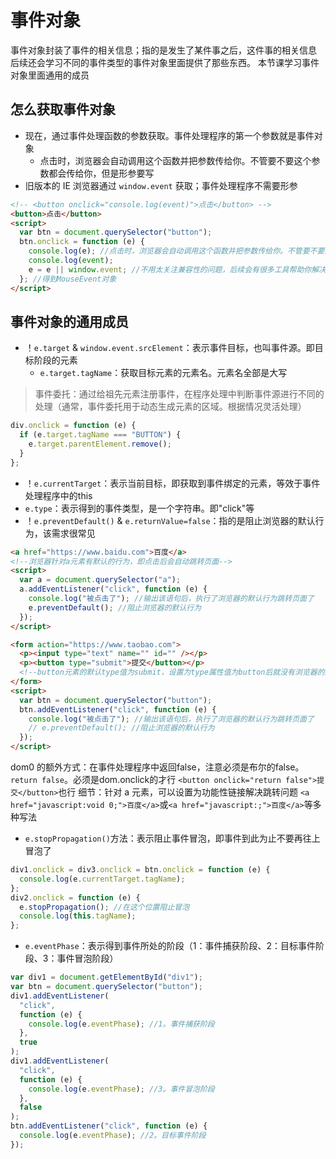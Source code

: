 # 事件对象

事件对象封装了事件的相关信息；指的是发生了某件事之后，这件事的相关信息
后续还会学习不同的事件类型的事件对象里面提供了那些东西。
本节课学习事件对象里面通用的成员

## 怎么获取事件对象

- 现在，通过事件处理函数的参数获取。事件处理程序的第一个参数就是事件对象
  - 点击时，浏览器会自动调用这个函数并把参数传给你。不管要不要这个参数都会传给你，但是形参要写
- 旧版本的 IE 浏览器通过 ```window.event``` 获取；事件处理程序不需要形参

```html
<!-- <button onclick="console.log(event)">点击</button> -->
<button>点击</button>
<script>
  var btn = document.querySelector("button");
  btn.onclick = function (e) {
    console.log(e); //点击时，浏览器会自动调用这个函数并把参数传给你。不管要不要这个参数都会传给你，但是形参要写
    console.log(event);
    e = e || window.event; //不用太关注兼容性的问题，后续会有很多工具帮助你解决这个问题
  }; //得到MouseEvent对象
</script>
```

## 事件对象的通用成员

- ！```e.target``` & ```window.event.srcElement```：表示事件目标，也叫事件源。即目标阶段的元素
    - `e.target.tagName`：获取目标元素的元素名。元素名全部是大写

> 事件委托：通过给祖先元素注册事件，在程序处理中判断事件源进行不同的处理（通常，事件委托用于动态生成元素的区域。根据情况灵活处理）
```js
div.onclick = function (e) {
  if (e.target.tagName === "BUTTON") {
    e.target.parentElement.remove();
  }
};
```
- ！```e.currentTarget```：表示当前目标，即获取到事件绑定的元素，等效于事件处理程序中的this
- ```e.type```：表示得到的事件类型，是一个字符串。即"click"等
- ！```e.preventDefault()``` & ```e.returnValue=false```：指的是阻止浏览器的默认行为，该需求很常见

```html
<a href="https://www.baidu.com">百度</a>
<!--浏览器针对a元素有默认的行为，即点击后会自动跳转页面-->
<script>
  var a = document.querySelector("a");
  a.addEventListener("click", function (e) {
    console.log("被点击了"); //输出该语句后，执行了浏览器的默认行为跳转页面了
    e.preventDefault(); //阻止浏览器的默认行为
  });
</script>
```
```html
<form action="https://www.taobao.com">
  <p><input type="text" name="" id="" /></p>
  <p><button type="submit">提交</button></p>
  <!--button元素的默认type值为submit，设置为type属性值为button后就没有浏览器的默认行为了-->
</form>
<script>
  var btn = document.querySelector("button");
  btn.addEventListener("click", function (e) {
    console.log("被点击了"); //输出该语句后，执行了浏览器的默认行为跳转页面了
    // e.preventDefault(); //阻止浏览器的默认行为
  });
</script>
```
dom0 的额外方式：在事件处理程序中返回false，注意必须是布尔的false。```return false```。必须是dom.onclick的才行
```<button onclick="return false">提交</button>```也行
细节：针对 a 元素，可以设置为功能性链接解决跳转问题
```<a href="javascript:void 0;">百度</a>```或```<a href="javascript:;">百度</a>```等多种写法

- ```e.stopPropagation()```方法：表示阻止事件冒泡，即事件到此为止不要再往上冒泡了
```js
div1.onclick = div3.onclick = btn.onclick = function (e) {
  console.log(e.currentTarget.tagName);
};
div2.onclick = function (e) {
  e.stopPropagation(); //在这个位置阻止冒泡
  console.log(this.tagName);
};
```
- ```e.eventPhase```：表示得到事件所处的阶段（1：事件捕获阶段、2：目标事件阶段、3：事件冒泡阶段）
```js
var div1 = document.getElementById("div1");
var btn = document.querySelector("button");
div1.addEventListener(
  "click",
  function (e) {
    console.log(e.eventPhase); //1。事件捕获阶段
  },
  true
);
div1.addEventListener(
  "click",
  function (e) {
    console.log(e.eventPhase); //3。事件冒泡阶段
  },
  false
);
btn.addEventListener("click", function (e) {
  console.log(e.eventPhase); //2。目标事件阶段
});
```
